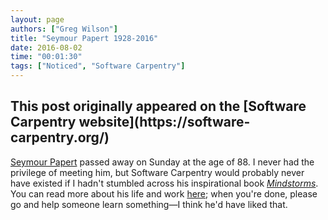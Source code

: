 ```yaml
---
layout: page
authors: ["Greg Wilson"]
title: "Seymour Papert 1928-2016"
date: 2016-08-02
time: "00:01:30"
tags: ["Noticed", "Software Carpentry"]
---
```


<h2>This post originally appeared on the [Software Carpentry website](https://software-carpentry.org/)</h2>

[Seymour Papert](https://en.wikipedia.org/wiki/Seymour_Papert) passed away on Sunday at the age of 88.
I never had the privilege of meeting him,
but Software Carpentry would probably never have existed
if I hadn't stumbled across
his inspirational book *[Mindstorms](https://www.amazon.com/Mindstorms-Children-Computers-Powerful-Ideas/dp/0465046746/)*.
You can read more about his life and work [here](http://news.mit.edu/2016/seymour-papert-pioneer-of-constructionist-learning-dies-0801);
when you're done,
please go and help someone learn something&mdash;I think he'd have liked that.
